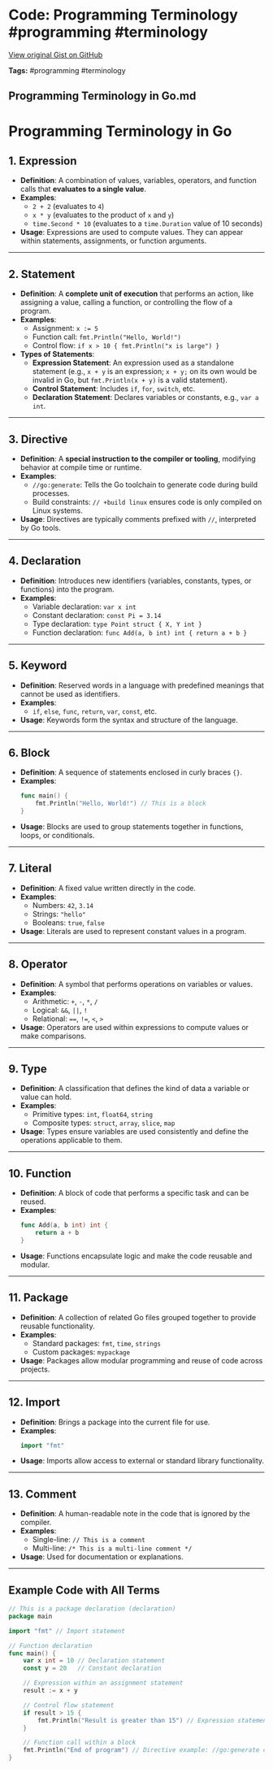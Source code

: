 # Code: Programming Terminology #programming #terminology

[View original Gist on GitHub](https://gist.github.com/Integralist/4c4983e9da327cb83a0e9c8b90396ac0)

**Tags:** #programming #terminology

## Programming Terminology in Go.md

# Programming Terminology in Go

## 1. Expression
- **Definition**: A combination of values, variables, operators, and function calls that **evaluates to a single value**.
- **Examples**:
  - `2 + 2` (evaluates to `4`)
  - `x * y` (evaluates to the product of `x` and `y`)
  - `time.Second * 10` (evaluates to a `time.Duration` value of 10 seconds)
- **Usage**: Expressions are used to compute values. They can appear within statements, assignments, or function arguments.

---

## 2. Statement
- **Definition**: A **complete unit of execution** that performs an action, like assigning a value, calling a function, or controlling the flow of a program.
- **Examples**:
  - Assignment: `x := 5`
  - Function call: `fmt.Println("Hello, World!")`
  - Control flow: `if x > 10 { fmt.Println("x is large") }`
- **Types of Statements**:
  - **Expression Statement**: An expression used as a standalone statement (e.g., `x + y` is an expression; `x + y;` on its own would be invalid in Go, but `fmt.Println(x + y)` is a valid statement).
  - **Control Statement**: Includes `if`, `for`, `switch`, etc.
  - **Declaration Statement**: Declares variables or constants, e.g., `var a int`.

---

## 3. Directive
- **Definition**: A **special instruction to the compiler or tooling**, modifying behavior at compile time or runtime.
- **Examples**:
  - `//go:generate`: Tells the Go toolchain to generate code during build processes.
  - Build constraints: `// +build linux` ensures code is only compiled on Linux systems.
- **Usage**: Directives are typically comments prefixed with `//`, interpreted by Go tools.

---

## 4. Declaration
- **Definition**: Introduces new identifiers (variables, constants, types, or functions) into the program.
- **Examples**:
  - Variable declaration: `var x int`
  - Constant declaration: `const Pi = 3.14`
  - Type declaration: `type Point struct { X, Y int }`
  - Function declaration: `func Add(a, b int) int { return a + b }`

---

## 5. Keyword
- **Definition**: Reserved words in a language with predefined meanings that cannot be used as identifiers.
- **Examples**:
  - `if`, `else`, `func`, `return`, `var`, `const`, etc.
- **Usage**: Keywords form the syntax and structure of the language.

---

## 6. Block
- **Definition**: A sequence of statements enclosed in curly braces `{}`.
- **Examples**:
  ```go
  func main() {
      fmt.Println("Hello, World!") // This is a block
  }
  ```
- **Usage**: Blocks are used to group statements together in functions, loops, or conditionals.
  
---
  
## 7. Literal
- **Definition**: A fixed value written directly in the code.
- **Examples**:
  - Numbers: `42`, `3.14`
  - Strings: `"hello"`
  - Booleans: `true`, `false`
- **Usage**: Literals are used to represent constant values in a program.

---

## 8. Operator
- **Definition**: A symbol that performs operations on variables or values.
- **Examples**:
  - Arithmetic: `+`, `-`, `*`, `/`
  - Logical: `&&`, `||`, `!`
  - Relational: `==`, `!=`, `<`, `>`
- **Usage**: Operators are used within expressions to compute values or make comparisons.

---

## 9. Type
- **Definition**: A classification that defines the kind of data a variable or value can hold.
- **Examples**:
  - Primitive types: `int`, `float64`, `string`
  - Composite types: `struct`, `array`, `slice`, `map`
- **Usage**: Types ensure variables are used consistently and define the operations applicable to them.

---

## 10. Function
- **Definition**: A block of code that performs a specific task and can be reused.
- **Examples**:
  ```go
  func Add(a, b int) int {
      return a + b
  }
  ```
- **Usage**: Functions encapsulate logic and make the code reusable and modular.

---

## 11. Package
- **Definition**: A collection of related Go files grouped together to provide reusable functionality.
- **Examples**:
  - Standard packages: `fmt`, `time`, `strings`
  - Custom packages: `mypackage`
- **Usage**: Packages allow modular programming and reuse of code across projects.

---

## 12. Import
- **Definition**: Brings a package into the current file for use.
- **Examples**:
  ```go
  import "fmt"
  ```
- **Usage**: Imports allow access to external or standard library functionality.

---

## 13. Comment
- **Definition**: A human-readable note in the code that is ignored by the compiler.
- **Examples**:
  - Single-line: `// This is a comment`
  - Multi-line: `/* This is a multi-line comment */`
- **Usage**: Used for documentation or explanations.

---

## Example Code with All Terms

```go
// This is a package declaration (declaration)
package main

import "fmt" // Import statement

// Function declaration
func main() {
    var x int = 10 // Declaration statement
    const y = 20   // Constant declaration

    // Expression within an assignment statement
    result := x + y

    // Control flow statement
    if result > 15 {
        fmt.Println("Result is greater than 15") // Expression statement
    }

    // Function call within a block
    fmt.Println("End of program") // Directive example: //go:generate could appear here
}
```

